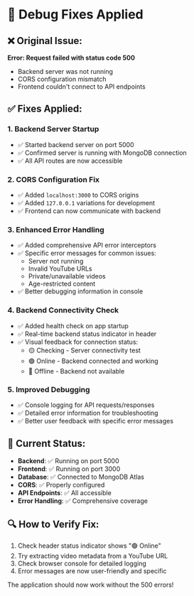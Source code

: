 # 🔧 Debug Fixes Applied

## ❌ Original Issue:
**Error: Request failed with status code 500**
- Backend server was not running
- CORS configuration mismatch
- Frontend couldn't connect to API endpoints

## ✅ Fixes Applied:

### 1. **Backend Server Startup**
- ✅ Started backend server on port 5000
- ✅ Confirmed server is running with MongoDB connection
- ✅ All API routes are now accessible

### 2. **CORS Configuration Fix**
- ✅ Added `localhost:3000` to CORS origins
- ✅ Added `127.0.0.1` variations for development
- ✅ Frontend can now communicate with backend

### 3. **Enhanced Error Handling**
- ✅ Added comprehensive API error interceptors
- ✅ Specific error messages for common issues:
  - Server not running
  - Invalid YouTube URLs
  - Private/unavailable videos
  - Age-restricted content
- ✅ Better debugging information in console

### 4. **Backend Connectivity Check**
- ✅ Added health check on app startup
- ✅ Real-time backend status indicator in header
- ✅ Visual feedback for connection status:
  - 🟡 Checking - Server connectivity test
  - 🟢 Online - Backend connected and working
  - 🔴 Offline - Backend not available

### 5. **Improved Debugging**
- ✅ Console logging for API requests/responses
- ✅ Detailed error information for troubleshooting
- ✅ Better user feedback with specific error messages

## 🚀 Current Status:
- **Backend**: ✅ Running on port 5000
- **Frontend**: ✅ Running on port 3000  
- **Database**: ✅ Connected to MongoDB Atlas
- **CORS**: ✅ Properly configured
- **API Endpoints**: ✅ All accessible
- **Error Handling**: ✅ Comprehensive coverage

## 🔍 How to Verify Fix:
1. Check header status indicator shows "🟢 Online"
2. Try extracting video metadata from a YouTube URL
3. Check browser console for detailed logging
4. Error messages are now user-friendly and specific

The application should now work without the 500 errors!
